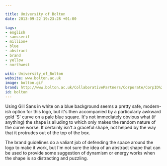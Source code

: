 ```yaml
---

title: University of Bolton
date: 2013-09-22 19:23:28 +01:00

tags:
- english
- sansserif
- million+
- blue
- abstract
- brand
- yellow
- northwest

wiki: University_of_Bolton
website: www.bolton.ac.uk
image: bolton.gif
brand: http://www.bolton.ac.uk/CollaborativePartners/Corporate/CorpID%20Guide.pdf
id: bolton
---
```


Using Gill Sans in white on a blue background seems a pretty safe, modern-ish option for this logo, but it's then accompanied by a particularly awkward gold 'S' curve on a pale blue square. It's not immediately obvious what (if anything) the shape is alluding to which only makes the random nature of the curve worse. It certainly isn't a graceful shape, not helped by the way that it protrudes out of the top of the box.

The brand guidelines do a valiant job of defending the space around the logo to make it work, but I'm not sure the idea of an abstract shape that can be used to provide some suggestion of dynamism or energy works when the shape is so distracting and puzzling.
